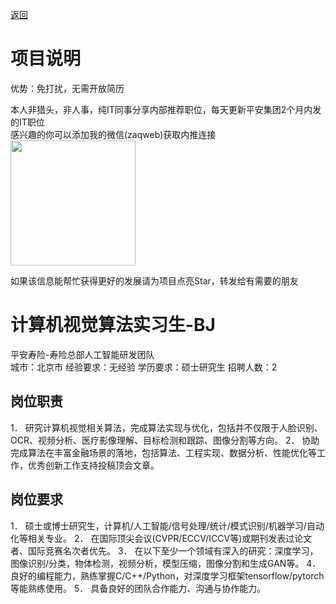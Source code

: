 [返回](../)

# 项目说明

优势：免打扰，无需开放简历

本人非猎头，非人事，纯IT同事分享内部推荐职位，每天更新平安集团2个月内发的IT职位  
感兴趣的你可以添加我的微信(zaqweb)获取内推连接  
<img src="https://github.com/zaqweb/PA-IT-JOBS/blob/master/WechatICode.jpeg"  height="200" width="200">

如果该信息能帮忙获得更好的发展请为项目点亮Star，转发给有需要的朋友

# 计算机视觉算法实习生-BJ
平安寿险-寿险总部人工智能研发团队  
城市：北京市 经验要求：无经验 学历要求：硕士研究生  招聘人数：2

## 岗位职责
1．	研究计算机视觉相关算法，完成算法实现与优化，包括并不仅限于人脸识别、OCR、视频分析、医疗影像理解、目标检测和跟踪、图像分割等方向。
2．	协助完成算法在丰富金融场景的落地，包括算法、工程实现、数据分析、性能优化等工作，优秀创新工作支持投稿顶会文章。

## 岗位要求
1．	硕士或博士研究生，计算机/人工智能/信号处理/统计/模式识别/机器学习/自动化等相关专业。
2．	在国际顶尖会议(CVPR/ECCV/ICCV等)或期刊发表过论文者、国际竞赛名次者优先。
3．	在以下至少一个领域有深入的研究：深度学习，图像识别/分类，物体检测，视频分析，模型压缩，图像分割和生成GAN等。
4．	良好的编程能力，熟练掌握C/C++/Python，对深度学习框架tensorflow/pytorch等能熟练使用。
5．	具备良好的团队合作能力、沟通与协作能力。




